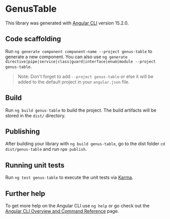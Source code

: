 # GenusTable

This library was generated with [Angular CLI](https://github.com/angular/angular-cli) version 15.2.0.

## Code scaffolding

Run `ng generate component component-name --project genus-table` to generate a new component. You can also use `ng generate directive|pipe|service|class|guard|interface|enum|module --project genus-table`.
> Note: Don't forget to add `--project genus-table` or else it will be added to the default project in your `angular.json` file. 

## Build

Run `ng build genus-table` to build the project. The build artifacts will be stored in the `dist/` directory.

## Publishing

After building your library with `ng build genus-table`, go to the dist folder `cd dist/genus-table` and run `npm publish`.

## Running unit tests

Run `ng test genus-table` to execute the unit tests via [Karma](https://karma-runner.github.io).

## Further help

To get more help on the Angular CLI use `ng help` or go check out the [Angular CLI Overview and Command Reference](https://angular.io/cli) page.
